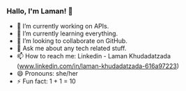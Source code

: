 ### Hallo, I'm Laman! 👋


- 🔭 I’m currently working on APIs.
- 🌱 I’m currently learning everything.
- 👯 I’m looking to collaborate on GitHub.
- 💬 Ask me about any tech related stuff.
- 📫 How to reach me: Linkedin - Laman Khudadatzada (www.linkedin.com/in/laman-khudadatzada-616a97223) 
- 😄 Pronouns: she/her
- ⚡ Fun fact: 1 + 1 = 10
